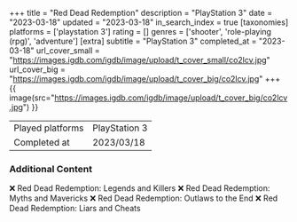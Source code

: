 +++
title = "Red Dead Redemption"
description = "PlayStation 3"
date = "2023-03-18"
updated = "2023-03-18"
in_search_index = true
[taxonomies]
platforms = ['playstation 3']
rating = []
genres = ['shooter', 'role-playing (rpg)', 'adventure']
[extra]
subtitle = "PlayStation 3"
completed_at = "2023-03-18"
url_cover_small = "https://images.igdb.com/igdb/image/upload/t_cover_small/co2lcv.jpg"
url_cover_big = "https://images.igdb.com/igdb/image/upload/t_cover_big/co2lcv.jpg"
+++
{{ image(src="https://images.igdb.com/igdb/image/upload/t_cover_big/co2lcv.jpg") }}

|              |            |
| ------------ | ---------- |
| Played platforms    | PlayStation 3 |
| Completed at | 2023/03/18 |



### Additional Content


❌ Red Dead Redemption: Legends and Killers
❌ Red Dead Redemption: Myths and Mavericks
❌ Red Dead Redemption: Outlaws to the End
❌ Red Dead Redemption: Liars and Cheats